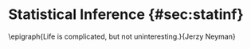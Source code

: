 # Statistical Inference {#sec:statinf}

\epigraph{Life is complicated, but
  not uninteresting.}{Jerzy Neyman}
